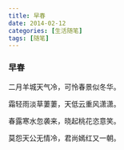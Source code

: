 ```yaml
---
title: 早春
date: 2014-02-12
categories: [生活随笔]
tags: [随笔]
---
```


### 早春

二月羊城天气冷，可怜春景似冬华。

霜轻雨淡草萋萋，天低云重风潇潇。

春露寒水忽袭来，晓起桃花恣意笑。

莫怨天公无情冷，君尚嫣红又一朝。
